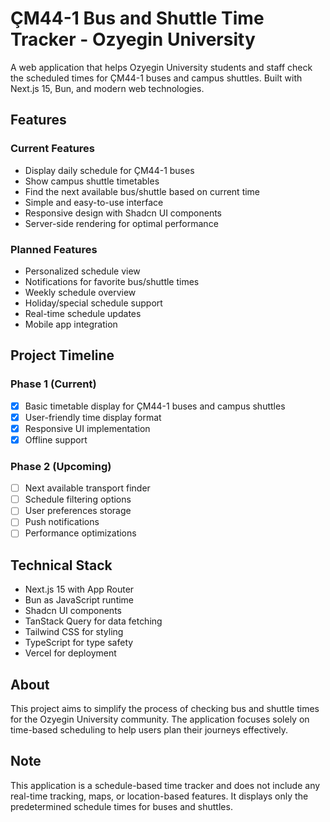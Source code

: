 # ÇM44-1 Bus and Shuttle Time Tracker - Ozyegin University

A web application that helps Ozyegin University students and staff check the scheduled times for ÇM44-1 buses and campus shuttles. Built with Next.js 15, Bun, and modern web technologies.

## Features

### Current Features
- Display daily schedule for ÇM44-1 buses
- Show campus shuttle timetables
- Find the next available bus/shuttle based on current time
- Simple and easy-to-use interface
- Responsive design with Shadcn UI components
- Server-side rendering for optimal performance

### Planned Features
- Personalized schedule view
- Notifications for favorite bus/shuttle times
- Weekly schedule overview
- Holiday/special schedule support
- Real-time schedule updates
- Mobile app integration

## Project Timeline

### Phase 1 (Current)
- [x] Basic timetable display for ÇM44-1 buses and campus shuttles
- [x] User-friendly time display format
- [x] Responsive UI implementation
- [x] Offline support

### Phase 2 (Upcoming)
- [ ] Next available transport finder
- [ ] Schedule filtering options
- [ ] User preferences storage
- [ ] Push notifications
- [ ] Performance optimizations

## Technical Stack
- Next.js 15 with App Router
- Bun as JavaScript runtime
- Shadcn UI components
- TanStack Query for data fetching
- Tailwind CSS for styling
- TypeScript for type safety
- Vercel for deployment

## About
This project aims to simplify the process of checking bus and shuttle times for the Ozyegin University community. The application focuses solely on time-based scheduling to help users plan their journeys effectively.

## Note
This application is a schedule-based time tracker and does not include any real-time tracking, maps, or location-based features. It displays only the predetermined schedule times for buses and shuttles.
